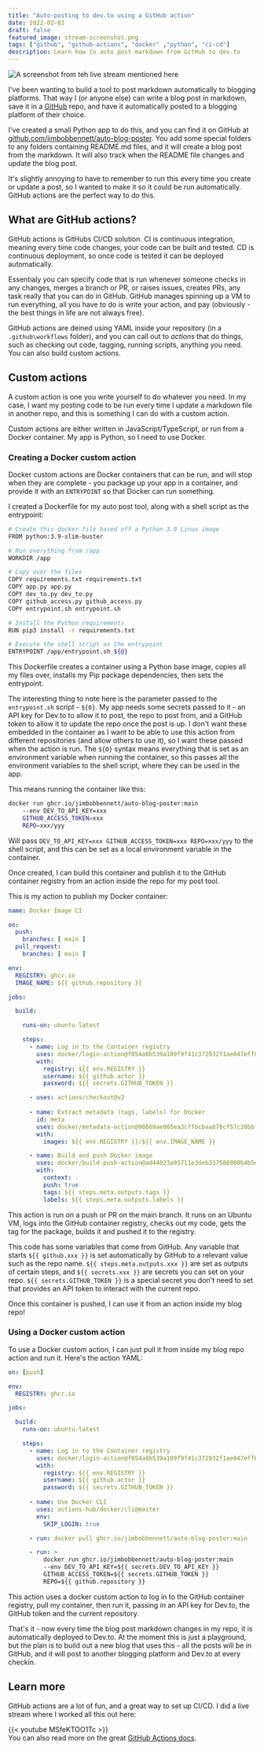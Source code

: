 ```yaml
---
title: "Auto-posting to dev.to using a GitHub action"
date: 2022-02-03
draft: false
featured_image: stream-screenshot.png
tags: ["github", "github-actions", "docker" ,"python", "ci-cd"]
description: Learn how to auto post markdown from GitHub to dev.to
---
```


![A screenshot from teh live stream mentioned here](stream-screenshot.png)

I've been wanting to build a tool to post markdown automatically to blogging platforms. That way I (or anyone else) can write a blog post in markdown, save it in a [GitHub](https://github.com) repo, and have it automatically posted to a blogging platform of their choice.

I've created a small Python app to do this, and you can find it on GitHub at [github.com/jimbobbennett/auto-blog-poster](https://github.com/jimbobbennett/auto-blog-poster). You add some special folders to any folders containing README.md files, and it will create a blog post from the markdown. It will also track when the README file changes and update the blog post.

It's slightly annoying to have to remember to run this every time you create or update a post, so I wanted to make it so it could be run automatically. GitHub actions are the perfect way to do this.

## What are GitHub actions?

GitHub actions is GitHubs CI/CD solution. CI is continuous integration, meaning every time code changes, your code can be built and tested. CD is continuous deployment, so once code is tested it can be deployed automatically. 

Essentialy you can specify code that is run whenever someone checks in any changes, merges a branch or PR, or raises issues, creates PRs, any task really that you can do in GitHub. GitHub manages spinning up a VM to run everything, all you have to do is write your action, and pay (obviously - the best things in life are not always free).

GitHub actions are deined using YAML inside your repository (in a `.github\workflows` folder), and you can call out to *actions* that do things, such as checking out code, tagging, running scripts, anything you need. You can also build custom actions.

## Custom actions

A custom action is one you write yourself to do whatever you need. In my case, I want my posting code to be run every time I update a markdown file in another repo, and this is something I can do with a custom action.

Custom actions are either written in JavaScript/TypeScript, or run from a Docker container. My app is Python, so I need to use Docker.

### Creating a Docker custom action

Docker custom actions are Docker containers that can be run, and will stop when they are complete - you package up your app in a container, and provide it with an `ENTRYPOINT` so that Docker can run something.

I created a Dockerfile for my auto post tool, along with a shell script as the entrypoint:

```bash
# Create this docker file based off a Python 3.9 Linux image
FROM python:3.9-slim-buster

# Run everything from /app
WORKDIR /app

# Copy over the files
COPY requirements.txt requirements.txt
COPY app.py app.py
COPY dev_to.py dev_to.py
COPY github_access.py github_access.py
COPY entrypoint.sh entrypoint.sh

# Install the Python requirements
RUN pip3 install -r requirements.txt

# Execute the shell script as the entrypoint
ENTRYPOINT /app/entrypoint.sh ${@}
```

This Dockerfile creates a container using a Python base image, copies all my files over, installs my Pip package dependencies, then sets the entrypoint.

The interesting thing to note here is the parameter passed to the `entrypoint.sh` script - `${0}`. My app needs some secrets passed to it - an API key for Dev.to to allow it to post, the repo to post from, and a GitHub token to allow it to update the repo once the post is up. I don't want these embedded in the container as I want to be able to use this action from different repositories (and allow others to use it), so I want these passed when the action is run. The `${0}` syntax means everything that is set as an environment variable when running the container, so this passes all the environment variables to the shell script, where they can be used in the app.

This means running the container like this:

```bash
docker run ghcr.io/jimbobbennett/auto-blog-poster:main 
    --env DEV_TO_API_KEY=xxx
    GITHUB_ACCESS_TOKEN=xxx
    REPO=xxx/yyy
```

Will pass `DEV_TO_API_KEY=xxx GITHUB_ACCESS_TOKEN=xxx REPO=xxx/yyy` to the shell script, and this can be set as a local environment variable in the container.

Once created, I can build this container and publish it to the GitHub container registry from an action inside the repo for my post tool.

This is my action to publish my Docker container:

```yaml
name: Docker Image CI

on:
  push:
    branches: [ main ]
  pull_request:
    branches: [ main ]

env:
  REGISTRY: ghcr.io
  IMAGE_NAME: ${{ github.repository }}

jobs:

  build:

    runs-on: ubuntu-latest

    steps:
      - name: Log in to the Container registry
        uses: docker/login-action@f054a8b539a109f9f41c372932f1ae047eff08c9
        with:
          registry: ${{ env.REGISTRY }}
          username: ${{ github.actor }}
          password: ${{ secrets.GITHUB_TOKEN }}

      - uses: actions/checkout@v2
      
      - name: Extract metadata (tags, labels) for Docker
        id: meta
        uses: docker/metadata-action@98669ae865ea3cffbcbaa878cf57c20bbf1c6c38
        with:
          images: ${{ env.REGISTRY }}/${{ env.IMAGE_NAME }}

      - name: Build and push Docker image
        uses: docker/build-push-action@ad44023a93711e3deb337508980b4b5e9bcdc5dc
        with:
          context: .
          push: true
          tags: ${{ steps.meta.outputs.tags }}
          labels: ${{ steps.meta.outputs.labels }}
```

This action is run on a push or PR on the main branch. It runs on an Ubuntu VM, logs into the GitHub container registry, checks out my code, gets the tag for the package, builds it and pushed it to the registry.

This code has some variables that come from GitHub. Any variable that starts `${{ github.xxx }}` is set automatically by GitHub to a relevant value such as the repo name. `${{ steps.meta.outputs.xxx }}` are set as outputs of certain steps, and `${{ secrets.xxx }}` are secrets you can set on your repo. `${{ secrets.GITHUB_TOKEN }}` is a special secret you don't need to set that provides an API token to interact with the current repo.

Once this container is pushed, I can use it from an action inside my blog repo!

### Using a Docker custom action

To use a Docker custom action, I can just pull it from inside my blog repo action and run it. Here's the action YAML:

```yaml
on: [push]

env:
  REGISTRY: ghcr.io

jobs:

  build:
    runs-on: ubuntu-latest

    steps:
      - name: Log in to the Container registry
        uses: docker/login-action@f054a8b539a109f9f41c372932f1ae047eff08c9
        with:
          registry: ${{ env.REGISTRY }}
          username: ${{ github.actor }}
          password: ${{ secrets.GITHUB_TOKEN }}
    
      - name: Use Docker CLI
        uses: actions-hub/docker/cli@master
        env:
          SKIP_LOGIN: true

      - run: docker pull ghcr.io/jimbobbennett/auto-blog-poster:main

      - run: >
          docker run ghcr.io/jimbobbennett/auto-blog-poster:main 
          --env DEV_TO_API_KEY=${{ secrets.DEV_TO_API_KEY }}
          GITHUB_ACCESS_TOKEN=${{ secrets.GITHUB_TOKEN }}
          REPO=${{ github.repository }}
```

This action uses a docker custom action to log in to the GitHub container registry, pull my container, then run it, passing in an API key for Dev.to, the GitHub token and the current repository.

That's it - now every time the blog post markdown changes in my repo, it is automatically deployed to Dev.to.
At the moment this is just a playground, but the plan is to build out a new blog that uses this - all the posts will be in GitHub, and it will post to another blogging platform and Dev.to at every checkin.

## Learn more

GitHub actions are a lot of fun, and a great way to set up CI/CD. I did a live stream where I worked all this out here:

{{< youtube MSfeKTOO1Tc >}}
<br>
You can also read more on the great [GitHub Actions docs](https://docs.github.com/actions).